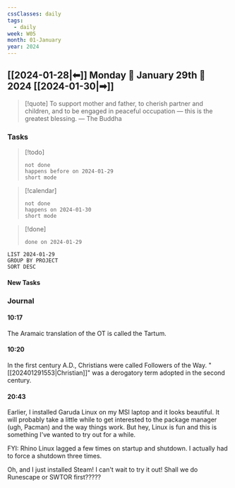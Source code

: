 ```yaml
---
cssClasses: daily
tags:
  - daily
week: W05
month: 01-January
year: 2024
---
```


## [[2024-01-28|⬅]] Monday 🔹 January 29th 🔹 2024 [[2024-01-30|➡]]

> [!quote] To support mother and father, to cherish partner and children, and to be engaged in peaceful occupation — this is the greatest blessing.
> — The Buddha

### Tasks

> [!todo]
> ```tasks
> not done
> happens before on 2024-01-29
> short mode
> ```
 
> [!calendar]
> ```tasks
> not done
> happens on 2024-01-30
> short mode
> ```

> [!done]
> ```tasks
> done on 2024-01-29
> ```

```toggl
LIST 2024-01-29
GROUP BY PROJECT
SORT DESC
```

#### New Tasks

### Journal

#### 10:17

The Aramaic translation of the OT is called the Tartum.

#### 10:20

In the first century A.D., Christians were called Followers of the Way. "[[202401291553|Christian]]" was a derogatory term adopted in the second century.


#### 20:43

Earlier, I installed Garuda Linux on my MSI laptop and it looks beautiful. It will probably take a little while to get interested to the package manager (ugh, Pacman) and the way things work. But hey, Linux is fun and this is something I've wanted to try out for a while.

FYI: Rhino Linux lagged a few times on startup and shutdown. I actually had to force a shutdown three times.

Oh, and I just installed Steam! I can't wait to try it out! Shall we do Runescape or SWTOR first?????
